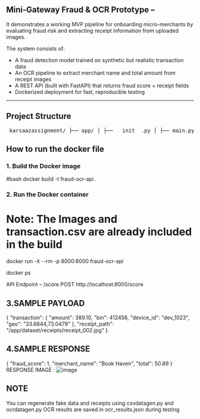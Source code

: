 ##  Mini-Gateway Fraud & OCR Prototype – 

It demonstrates a working MVP pipeline for onboarding micro-merchants by evaluating fraud risk and extracting receipt information from uploaded images.


The system consists of:
- A fraud detection model trained on synthetic but realistic transaction data
- An OCR pipeline to extract merchant name and total amount from receipt images
- A REST API (built with FastAPI) that returns fraud score + receipt fields
- Dockerized deployment for fast, reproducible testing

---

##  Project Structure
<pre> karsaazassignment/ ├── app/ │ ├── __init__.py │ ├── main.py # FastAPI API entrypoint │ ├── dataeda/ │ └── dataeda2.ipynb # EDA and insights │ ├── datagenerator/ │ ├── csvdatagen.py # Generate transaction CSV │ └── ocrdatagen.py # Generate fake receipt images │ ├── dataset/ │ ├── receipts/ # Sample receipt images │ └── transactions/ # CSV data for transactions │ ├── model/ │ ├── saved_model/ # Trained model output │ ├── train.py # Model training script │ └── trymodel.ipynb # Testing notebook │ ├── ocr_pipeline/ │ ├── __init__.py │ └── pipeline.py # OCR logic using Tesseract │ ├── Dockerfile ├── requirements.txt ├── ocr_results.json # Output of OCR pipeline └── README.md </pre>

## How to run the docker file 

### 1.  Build the Docker image

#bash
docker build -t fraud-ocr-api .

###  2.  Run the Docker container
# Note: The Images and transaction.csv are already included in the build

docker run -it --rm -p 8000:8000 fraud-ocr-api

docker ps 

API Endpoint – /score
POST http://localhost:8000/score

## 3.SAMPLE PAYLOAD 

{
  "transaction": {
    "amount": 389.10,
    "bin": 412456,
    "device_id": "dev_1023",
    "geo": "33.6844,73.0479"
  },
  "receipt_path": "/app/dataset/receipts/receipt_002.jpg" 
}

## 4.SAMPLE RESPONSE

{
  "fraud_score": 1,
  "merchant_name": "Book Haven",
  "total": 50.89
}
RESPONSE IMAGE :
![image](https://github.com/user-attachments/assets/1e1c28a8-0b39-40b7-a25a-8e1ecd25a452)


## NOTE 
You can regenerate fake data and receipts using csvdatagen.py and ocrdatagen.py
OCR results are saved in ocr_results.json during testing
